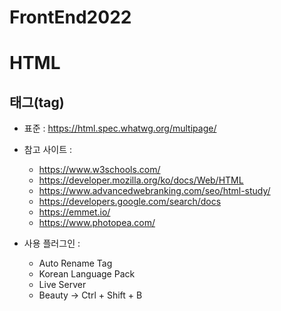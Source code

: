 # FrontEnd2022
# HTML
## 태그(tag)
+ 표준 : https://html.spec.whatwg.org/multipage/
+ 참고 사이트 :
  + https://www.w3schools.com/
  + https://developer.mozilla.org/ko/docs/Web/HTML
  + https://www.advancedwebranking.com/seo/html-study/
  + https://developers.google.com/search/docs
  + https://emmet.io/
  + https://www.photopea.com/

+ 사용 플러그인 :
  + Auto Rename Tag
  + Korean Language Pack
  + Live Server
  + Beauty -> Ctrl + Shift + B